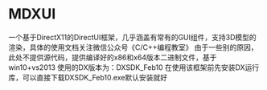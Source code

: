# MDXUI
一个基于DirectX11的DirectUI框架，几乎涵盖有常有的GUI组件，支持3D模型的渲染，具体的使用文档关注微信公众号《C/C++编程教室》
由于一些别的原因，此处不提供源代码，提供编译好的x86和x64版本二进制文件，基于win10+vs2013
使用的DX版本为：DXSDK_Feb10
在使用该框架前先安装DX运行库，可以直接下载DXSDK_Feb10.exe默认安装就好



